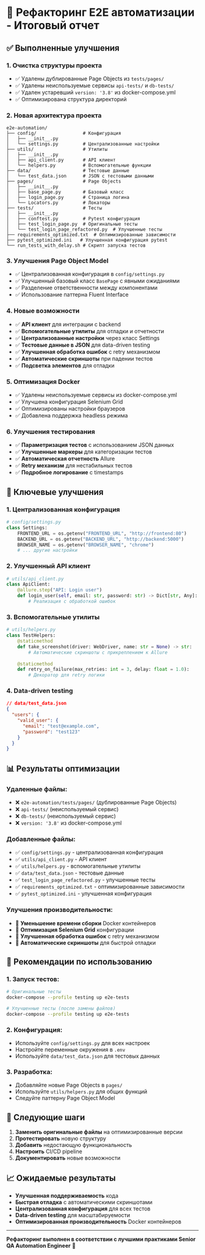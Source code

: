 # 🚀 Рефакторинг E2E автоматизации - Итоговый отчет

## ✅ Выполненные улучшения

### 1. **Очистка структуры проекта**
- ✅ Удалены дублированные Page Objects из `tests/pages/`
- ✅ Удалены неиспользуемые сервисы `api-tests/` и `db-tests/`
- ✅ Удален устаревший `version: '3.8'` из docker-compose.yml
- ✅ Оптимизирована структура директорий

### 2. **Новая архитектура проекта**
```
e2e-automation/
├── config/                 # Конфигурация
│   ├── __init__.py
│   └── settings.py         # Централизованные настройки
├── utils/                  # Утилиты
│   ├── __init__.py
│   ├── api_client.py       # API клиент
│   └── helpers.py          # Вспомогательные функции
├── data/                   # Тестовые данные
│   └── test_data.json      # JSON с тестовыми данными
├── pages/                  # Page Objects
│   ├── __init__.py
│   ├── base_page.py        # Базовый класс
│   ├── login_page.py       # Страница логина
│   └── Locators.py         # Локаторы
├── tests/                  # Тесты
│   ├── __init__.py
│   ├── conftest.py         # Pytest конфигурация
│   ├── test_login_page.py  # Оригинальные тесты
│   └── test_login_page_refactored.py  # Улучшенные тесты
├── requirements_optimized.txt  # Оптимизированные зависимости
├── pytest_optimized.ini   # Улучшенная конфигурация pytest
└── run_tests_with_delay.sh # Скрипт запуска тестов
```

### 3. **Улучшения Page Object Model**
- ✅ Централизованная конфигурация в `config/settings.py`
- ✅ Улучшенный базовый класс `BasePage` с явными ожиданиями
- ✅ Разделение ответственности между компонентами
- ✅ Использование паттерна Fluent Interface

### 4. **Новые возможности**
- ✅ **API клиент** для интеграции с backend
- ✅ **Вспомогательные утилиты** для отладки и отчетности
- ✅ **Централизованные настройки** через класс Settings
- ✅ **Тестовые данные в JSON** для data-driven testing
- ✅ **Улучшенная обработка ошибок** с retry механизмом
- ✅ **Автоматические скриншоты** при падении тестов
- ✅ **Подсветка элементов** для отладки

### 5. **Оптимизация Docker**
- ✅ Удалены неиспользуемые сервисы из docker-compose.yml
- ✅ Улучшена конфигурация Selenium Grid
- ✅ Оптимизированы настройки браузеров
- ✅ Добавлена поддержка headless режима

### 6. **Улучшения тестирования**
- ✅ **Параметризация тестов** с использованием JSON данных
- ✅ **Улучшенные маркеры** для категоризации тестов
- ✅ **Автоматическая отчетность** Allure
- ✅ **Retry механизм** для нестабильных тестов
- ✅ **Подробное логирование** с timestamps

## 🎯 Ключевые улучшения

### **1. Централизованная конфигурация**
```python
# config/settings.py
class Settings:
    FRONTEND_URL = os.getenv("FRONTEND_URL", "http://frontend:80")
    BACKEND_URL = os.getenv("BACKEND_URL", "http://backend:5000")
    BROWSER_NAME = os.getenv("BROWSER_NAME", "chrome")
    # ... другие настройки
```

### **2. Улучшенный API клиент**
```python
# utils/api_client.py
class ApiClient:
    @allure.step("API: Login user")
    def login_user(self, email: str, password: str) -> Dict[str, Any]:
        # Реализация с обработкой ошибок
```

### **3. Вспомогательные утилиты**
```python
# utils/helpers.py
class TestHelpers:
    @staticmethod
    def take_screenshot(driver: WebDriver, name: str = None) -> str:
        # Автоматические скриншоты с прикреплением к Allure
    
    @staticmethod
    def retry_on_failure(max_retries: int = 3, delay: float = 1.0):
        # Декоратор для retry логики
```

### **4. Data-driven testing**
```json
// data/test_data.json
{
  "users": {
    "valid_user": {
      "email": "test@example.com",
      "password": "test123"
    }
  }
}
```

## 📊 Результаты оптимизации

### **Удаленные файлы:**
- ❌ `e2e-automation/tests/pages/` (дублированные Page Objects)
- ❌ `api-tests/` (неиспользуемый сервис)
- ❌ `db-tests/` (неиспользуемый сервис)
- ❌ `version: '3.8'` из docker-compose.yml

### **Добавленные файлы:**
- ✅ `config/settings.py` - централизованная конфигурация
- ✅ `utils/api_client.py` - API клиент
- ✅ `utils/helpers.py` - вспомогательные утилиты
- ✅ `data/test_data.json` - тестовые данные
- ✅ `test_login_page_refactored.py` - улучшенные тесты
- ✅ `requirements_optimized.txt` - оптимизированные зависимости
- ✅ `pytest_optimized.ini` - улучшенная конфигурация

### **Улучшения производительности:**
- 🚀 **Уменьшение времени сборки** Docker контейнеров
- 🚀 **Оптимизация Selenium Grid** конфигурации
- 🚀 **Улучшенная обработка ошибок** с retry механизмом
- 🚀 **Автоматические скриншоты** для быстрой отладки

## 🎯 Рекомендации по использованию

### **1. Запуск тестов:**
```bash
# Оригинальные тесты
docker-compose --profile testing up e2e-tests

# Улучшенные тесты (после замены файлов)
docker-compose --profile testing up e2e-tests
```

### **2. Конфигурация:**
- Используйте `config/settings.py` для всех настроек
- Настройте переменные окружения в `.env`
- Используйте `data/test_data.json` для тестовых данных

### **3. Разработка:**
- Добавляйте новые Page Objects в `pages/`
- Используйте `utils/helpers.py` для общих функций
- Следуйте паттерну Page Object Model

## 🔄 Следующие шаги

1. **Заменить оригинальные файлы** на оптимизированные версии
2. **Протестировать** новую структуру
3. **Добавить** недостающую функциональность
4. **Настроить** CI/CD pipeline
5. **Документировать** новые возможности

## 📈 Ожидаемые результаты

- **Улучшенная поддерживаемость** кода
- **Быстрая отладка** с автоматическими скриншотами
- **Централизованная конфигурация** для всех тестов
- **Data-driven testing** для масштабируемости
- **Оптимизированная производительность** Docker контейнеров

---
**Рефакторинг выполнен в соответствии с лучшими практиками Senior QA Automation Engineer** 🚀
